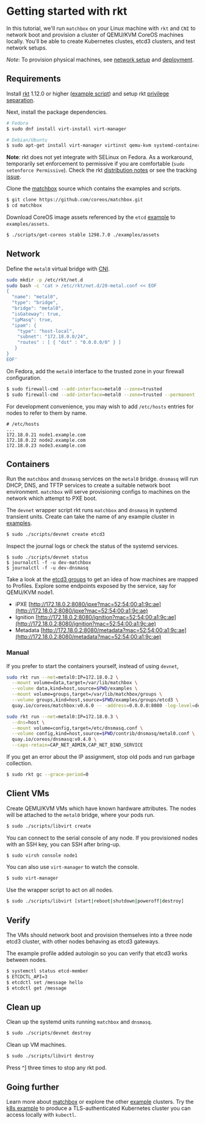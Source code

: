 # Getting started with rkt

In this tutorial, we'll run `matchbox` on your Linux machine with `rkt` and `CNI` to network boot and provision a cluster of QEMU/KVM CoreOS machines locally. You'll be able to create Kubernetes clustes, etcd3 clusters, and test network setups.

*Note*: To provision physical machines, see [network setup](network-setup.md) and [deployment](deployment.md).

## Requirements

Install [rkt](https://coreos.com/rkt/docs/latest/distributions.html) 1.12.0 or higher ([example script](https://github.com/dghubble/phoenix/blob/master/fedora/sources.sh)) and setup rkt [privilege separation](https://coreos.com/rkt/docs/latest/trying-out-rkt.html).

Next, install the package dependencies.

```sh
# Fedora
$ sudo dnf install virt-install virt-manager

# Debian/Ubuntu
$ sudo apt-get install virt-manager virtinst qemu-kvm systemd-container
```

**Note**: rkt does not yet integrate with SELinux on Fedora. As a workaround, temporarily set enforcement to permissive if you are comfortable (`sudo setenforce Permissive`). Check the rkt [distribution notes](https://github.com/coreos/rkt/blob/master/Documentation/distributions.md) or see the tracking [issue](https://github.com/coreos/rkt/issues/1727).

Clone the [matchbox](https://github.com/coreos/matchbox) source which contains the examples and scripts.

```sh
$ git clone https://github.com/coreos/matchbox.git
$ cd matchbox
```

Download CoreOS image assets referenced by the `etcd` [example](../examples) to `examples/assets`.

```sh
$ ./scripts/get-coreos stable 1298.7.0 ./examples/assets
```

## Network

Define the `metal0` virtual bridge with [CNI](https://github.com/appc/cni).

```bash
sudo mkdir -p /etc/rkt/net.d
sudo bash -c 'cat > /etc/rkt/net.d/20-metal.conf << EOF
{
  "name": "metal0",
  "type": "bridge",
  "bridge": "metal0",
  "isGateway": true,
  "ipMasq": true,
  "ipam": {
    "type": "host-local",
    "subnet": "172.18.0.0/24",
    "routes" : [ { "dst" : "0.0.0.0/0" } ]
   }
}
EOF'
```

On Fedora, add the `metal0` interface to the trusted zone in your firewall configuration.

```sh
$ sudo firewall-cmd --add-interface=metal0 --zone=trusted
$ sudo firewall-cmd --add-interface=metal0 --zone=trusted --permanent
```

For development convenience, you may wish to add `/etc/hosts` entries for nodes to refer to them by name.

```
# /etc/hosts
...
172.18.0.21 node1.example.com
172.18.0.22 node2.example.com
172.18.0.23 node3.example.com
```

## Containers

Run the `matchbox` and `dnsmasq` services on the `metal0` bridge. `dnsmasq` will run DHCP, DNS, and TFTP services to create a suitable network boot environment. `matchbox` will serve provisioning configs to machines on the network which attempt to PXE boot.

The `devnet` wrapper script rkt runs `matchbox` and `dnsmasq` in systemd transient units. Create can take the name of any example cluster in [examples](../examples).

```sh
$ sudo ./scripts/devnet create etcd3
```

Inspect the journal logs or check the status of the systemd services.

```
$ sudo ./scripts/devnet status
$ journalctl -f -u dev-matchbox
$ journalctl -f -u dev-dnsmasq
```

Take a look at the [etcd3 groups](../examples/groups/etcd3) to get an idea of how machines are mapped to Profiles. Explore some endpoints exposed by the service, say for QEMU/KVM node1.

* iPXE [http://172.18.0.2:8080/ipxe?mac=52:54:00:a1:9c:ae](http://172.18.0.2:8080/ipxe?mac=52:54:00:a1:9c:ae)
* Ignition [http://172.18.0.2:8080/ignition?mac=52:54:00:a1:9c:ae](http://172.18.0.2:8080/ignition?mac=52:54:00:a1:9c:ae)
* Metadata [http://172.18.0.2:8080/metadata?mac=52:54:00:a1:9c:ae](http://172.18.0.2:8080/metadata?mac=52:54:00:a1:9c:ae)

### Manual

If you prefer to start the containers yourself, instead of using `devnet`,

```sh
sudo rkt run --net=metal0:IP=172.18.0.2 \
  --mount volume=data,target=/var/lib/matchbox \
  --volume data,kind=host,source=$PWD/examples \
  --mount volume=groups,target=/var/lib/matchbox/groups \
  --volume groups,kind=host,source=$PWD/examples/groups/etcd3 \
  quay.io/coreos/matchbox:v0.6.0 -- -address=0.0.0.0:8080 -log-level=debug
```
```sh
sudo rkt run --net=metal0:IP=172.18.0.3 \
  --dns=host \
  --mount volume=config,target=/etc/dnsmasq.conf \
  --volume config,kind=host,source=$PWD/contrib/dnsmasq/metal0.conf \
  quay.io/coreos/dnsmasq:v0.4.0 \
  --caps-retain=CAP_NET_ADMIN,CAP_NET_BIND_SERVICE
```

If you get an error about the IP assignment, stop old pods and run garbage collection.

```sh
$ sudo rkt gc --grace-period=0
```

## Client VMs

Create QEMU/KVM VMs which have known hardware attributes. The nodes will be attached to the `metal0` bridge, where your pods run.

```sh
$ sudo ./scripts/libvirt create
```

You can connect to the serial console of any node. If you provisioned nodes with an SSH key, you can SSH after bring-up.

```sh
$ sudo virsh console node1
```

You can also use `virt-manager` to watch the console.

```sh
$ sudo virt-manager
```

Use the wrapper script to act on all nodes.

```sh
$ sudo ./scripts/libvirt [start|reboot|shutdown|poweroff|destroy]
```

## Verify

The VMs should network boot and provision themselves into a three node etcd3 cluster, with other nodes behaving as etcd3 gateways.

The example profile added autologin so you can verify that etcd3 works between nodes.

```sh
$ systemctl status etcd-member
$ ETCDCTL_API=3
$ etcdctl set /message hello
$ etcdctl get /message
```

## Clean up

Clean up the systemd units running `matchbox` and `dnsmasq`.

```sh
$ sudo ./scripts/devnet destroy
```

Clean up VM machines.

```sh
$ sudo ./scripts/libvirt destroy
```

Press ^] three times to stop any rkt pod.

## Going further

Learn more about [matchbox](matchbox.md) or explore the other [example](../examples) clusters. Try the [k8s example](kubernetes.md) to produce a TLS-authenticated Kubernetes cluster you can access locally with `kubectl`.
